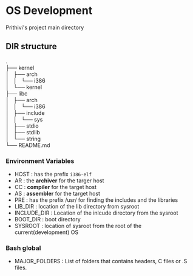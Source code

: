 # OS Development
Prithivi's project main directory
## DIR structure
.  
├── kernel  
│   ├── arch  
│   │   └── i386  
│   └── kernel  
├── libc  
│   ├── arch  
│   │   └── i386  
│   ├── include  
│   │   └── sys  
│   ├── stdio  
│   ├── stdlib  
│   └── string  
└── README.md  

### Environment Variables
- HOST : has the prefix `i386-elf`
- AR : the **archiver** for the targer host
- CC : **compiler** for the target host
- AS : **assembler** for the target host
- PRE : has the prefix /usr/ for finding the includes and the libraries
- LIB_DIR : location of the lib directory from sysroot
- INCLUDE_DIR : Location of the inlcude directory from the sysroot
- BOOT_DIR : boot directory
- SYSROOT : location of sysroot from the root of the current(development) OS
  
### Bash global
- MAJOR_FOLDERS : List of folders that contains headers, C files or .S files.

